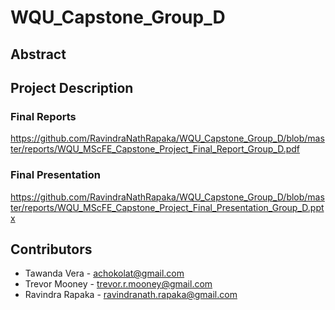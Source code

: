 # WQU_Capstone_Group_D

## Abstract


## Project Description

### Final Reports
https://github.com/RavindraNathRapaka/WQU_Capstone_Group_D/blob/master/reports/WQU_MScFE_Capstone_Project_Final_Report_Group_D.pdf
### Final Presentation
https://github.com/RavindraNathRapaka/WQU_Capstone_Group_D/blob/master/reports/WQU_MScFE_Capstone_Project_Final_Presentation_Group_D.pptx


## Contributors

* Tawanda Vera - achokolat@gmail.com
* Trevor Mooney - trevor.r.mooney@gmail.com
* Ravindra Rapaka - ravindranath.rapaka@gmail.com

